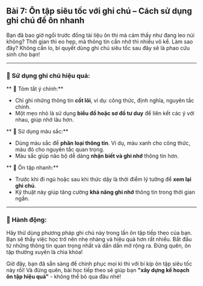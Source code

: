 ## Bài 7: Ôn tập siêu tốc với ghi chú – Cách sử dụng ghi chú để ôn nhanh

Bạn đã bao giờ ngồi trước đống tài liệu ôn thi mà cảm thấy như đang leo núi không? Thời gian thì eo hẹp, mà thông tin cần nhớ thì nhiều vô kể. Làm sao đây? Không cần lo, bí quyết dùng ghi chú siêu tốc sau đây sẽ là phao cứu sinh cho bạn!

---

### 📌 Sử dụng ghi chú hiệu quả:

** 🔹 Tóm tắt ý chính:**
- Chỉ ghi những thông tin **cốt lõi**, ví dụ: công thức, định nghĩa, nguyên tắc chính.  
- Một mẹo nhỏ là sử dụng **biểu đồ hoặc sơ đồ tư duy** để liên kết các ý với nhau, giúp nhớ lâu hơn.

** 🔹 Sử dụng màu sắc:**
- Dùng màu sắc để **phân loại thông tin**. Ví dụ, màu xanh cho công thức, màu đỏ cho nguyên tắc quan trọng.  
- Màu sắc giúp não bộ dễ dàng **nhận biết và ghi nhớ** thông tin hơn.

** 🔹 Ôn tập nhanh:**
- Trước khi đi ngủ hoặc sau khi thức dậy là thời điểm lý tưởng để **xem lại ghi chú**.  
- Kỹ thuật này giúp tăng cường **khả năng ghi nhớ** thông tin trong thời gian ngắn.

---

### 🚀 Hành động:

Hãy thử dùng phương pháp ghi chú này trong lần ôn tập tiếp theo của bạn. Bạn sẽ thấy việc học trở nên nhẹ nhàng và hiệu quả hơn rất nhiều. Bắt đầu từ những thông tin quan trọng nhất và dần dần mở rộng ra. Đừng quên, ôn tập thường xuyên là chìa khóa!

Giờ đây, bạn đã sẵn sàng để chinh phục mọi kì thi với bí kíp ôn tập siêu tốc này rồi! Và đừng quên, bài học tiếp theo sẽ giúp bạn **"xây dựng kế hoạch ôn tập hiệu quả"** - không thể bỏ qua đâu nhé!